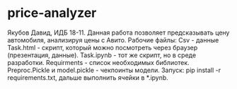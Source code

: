# price-analyzer

Якубов Давид, ИДБ 18-11.
Данная работа позволяет предсказывать цену автомобиля, анализируя цены с Авито.
Рабочие файлы:
Csv - данные
Task.html -  скрипт, который можно посмотреть через браузер (презентация, данные).
Task.ipynb - тот же скрипт, но в среде разработки.
Requirments - список необходимых библиотек.
Preproc.Pickle и model.pickle - чекпоинты модели.
Запуск: pip install -r requirements.txt, дальше выполнить ячейки в *.ipynb.


